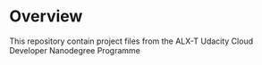# Overview

This repository contain project files from the ALX-T Udacity Cloud Developer Nanodegree Programme


